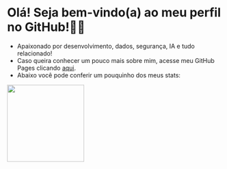 # Olá! Seja bem-vindo(a) ao meu perfil no GitHub!👋🙂

- Apaixonado por desenvolvimento, dados, segurança, IA e tudo relacionado!
- Caso queira conhecer um pouco mais sobre mim, acesse meu GitHub Pages clicando [aqui]([https://github.com/leoaugustosv](https://github.com/leoaugustosv/leoaugustosv.github.io)).
- Abaixo você pode conferir um pouquinho dos meus stats:

<div>
  <img height="180em" src="https://github-readme-stats.vercel.app/api?username=leoaugustosv&show_icons=true&theme=merko&include_all_commits=true&count_private=true"/>
</div>
